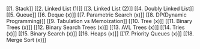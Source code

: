 [[1. Stack]]
[[2. Linked List (1)]]
[[3. Linked List (2)]]
[[4. Doubly Linked List]]
[[5. Queue]]
[[6. Deque (x)]]
[[7. Parametric Search (x)]]
[[8.  DP(Dynamic Programming)]]
[[9. Tabulation vs Memoization]]
[[10. Tree (x)]]
[[11. Binary Trees (x)]]
[[12. Binary Search Trees (x)]]
[[13. AVL Trees (x)]]
[[14. Tries (x)]]
[[15. Binary Search (x)]]
[[16. Heaps (x)]]
[[17. Priority Queues (x)]]
[[18. Merge Sort (x)]]